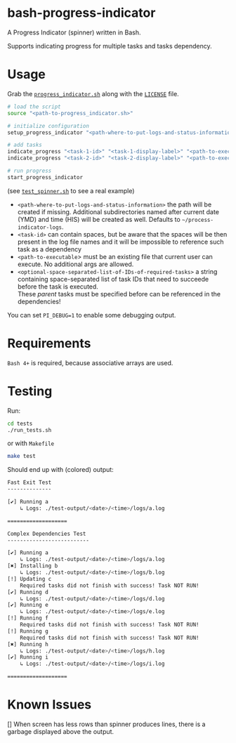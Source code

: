 # bash-progress-indicator
A Progress Indicator (spinner) written in Bash.

Supports indicating progress for multiple tasks and tasks dependency.

# Usage

Grab the [`progress_indicator.sh`](./progress_indicator.sh) along with the [`LICENSE`](./LICENSE) file.

```bash
# load the script
source "<path-to-progress_indicator.sh>"

# initialize configuration
setup_progress_indicator "<path-where-to-put-logs-and-status-information>"

# add tasks
indicate_progress "<task-1-id>" "<task-1-display-label>" "<path-to-executable>" "<optional-space-separated-list-of-IDs-of-required-tasks>"
indicate_progress "<task-2-id>" "<task-2-display-label>" "<path-to-executable>" "<optional-space-separated-list-of-IDs-of-required-tasks>"

# run progress
start_progress_indicator
```

(see [`test_spinner.sh`](tests/test_spinner.sh) to see a real example)

* `<path-where-to-put-logs-and-status-information>` the path will be created if missing. Additional subdirectories named after current date (YMD) and time (HIS) will be created as well. Defaults to `~/process-indicator-logs`.
* `<task-id>` can contain spaces, but be aware that the spaces will be then present in the log file names and it will be impossible to reference such task as a dependency
* `<path-to-executable`> must be an existing file that current user can execute. No additional args are allowed.
* `<optional-space-separated-list-of-IDs-of-required-tasks>` a string containing space-separated list of task IDs that need to succeede before the task is executed. \
These _parent_ tasks must be specified before can be referenced in the dependencies!

You can set `PI_DEBUG=1` to enable some debugging output.

# Requirements

`Bash 4+` is required, because associative arrays are used.

# Testing

Run:

```bash
cd tests
./run_tests.sh
```

or with `Makefile`
```bash
make test
```

Should end up with (colored) output:

```bash
Fast Exit Test
--------------

[✔] Running a
    ↳ Logs: ./test-output/<date>/<time>/logs/a.log

===================

Complex Dependencies Test
--------------------------

[✔] Running a
    ↳ Logs: ./test-output/<date>/<time>/logs/a.log
[✖] Installing b
    ↳ Logs: ./test-output/<date>/<time>/logs/b.log
[!] Updating c
    Required tasks did not finish with success! Task NOT RUN!
[✔] Running d
    ↳ Logs: ./test-output/<date>/<time>/logs/d.log
[✔] Running e
    ↳ Logs: ./test-output/<date>/<time>/logs/e.log
[!] Running f
    Required tasks did not finish with success! Task NOT RUN!
[!] Running g
    Required tasks did not finish with success! Task NOT RUN!
[✖] Running h
    ↳ Logs: ./test-output/<date>/<time>/logs/h.log
[✔] Running i
    ↳ Logs: ./test-output/<date>/<time>/logs/i.log

===================
```

# Known Issues

[] When screen has less rows than spinner produces lines, there is a garbage displayed above the output.